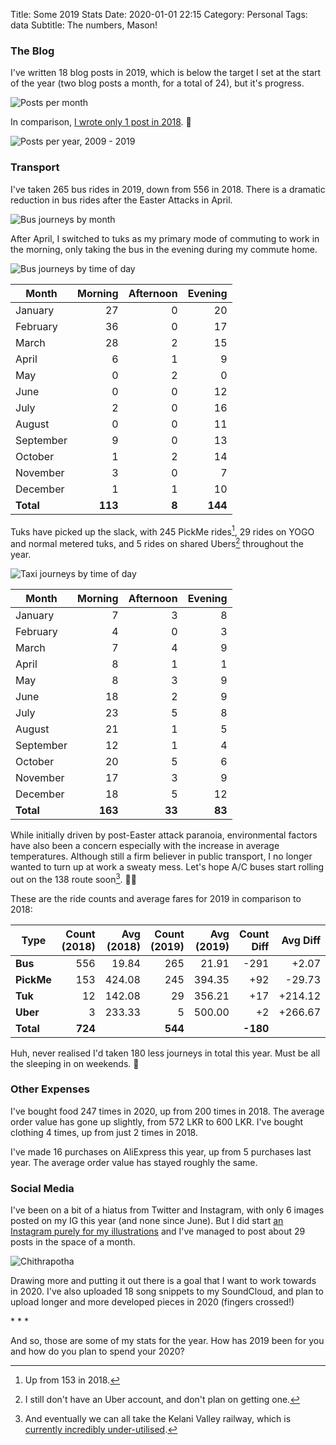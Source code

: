 Title: Some 2019 Stats
Date: 2020-01-01 22:15
Category: Personal
Tags: data
Subtitle: The numbers, Mason!

### The Blog

I've written 18 blog posts in 2019, which is below the target I set at the start
of the year (two blog posts a month, for a total of 24), but it's progress.

![Posts per month]({filename}/images/posts-per-month.png)

In comparison, [I wrote only 1 post in 2018][1]. 🙈

![Posts per year, 2009 - 2019]({filename}/images/blogposts-2009-2019.png)

### Transport

I've taken 265 bus rides in 2019, down from 556 in 2018. There is a dramatic
reduction in bus rides after the Easter Attacks in April.

![Bus journeys by month]({filename}/images/bus-journeys-by-month.png)

After April, I switched to tuks as my primary mode of commuting to work in the
morning, only taking the bus in the evening during my commute home.

![Bus journeys by time of day]({filename}/images/bus-journeys-by-time-of-day.png)

Month     | Morning | Afternoon | Evening
----------|--------:|----------:|--------:
January   | 27      | 0         | 20
February  | 36      | 0         | 17
March     | 28      | 2         | 15
April     | 6       | 1         | 9
May       | 0       | 2         | 0
June      | 0       | 0         | 12
July      | 2       | 0         | 16
August    | 0       | 0         | 11
September | 9       | 0         | 13
October   | 1       | 2         | 14
November  | 3       | 0         | 7
December  | 1       | 1         | 10
**Total** | **113** | **8**     | **144**

Tuks have picked up the slack, with 245 PickMe rides[^1], 29 rides on YOGO and
normal metered tuks, and 5 rides on shared Ubers[^2] throughout the year.

![Taxi journeys by time of day]({filename}/images/taxi-journeys-by-time-of-day.png)

Month     | Morning | Afternoon | Evening
----------|--------:|----------:|--------:
January   | 7       | 3         | 8
February  | 4       | 0         | 3
March     | 7       | 4         | 9
April     | 8       | 1         | 1
May       | 8       | 3         | 9
June      | 18      | 2         | 9
July      | 23      | 5         | 8
August    | 21      | 1         | 5
September | 12      | 1         | 4
October   | 20      | 5         | 6
November  | 17      | 3         | 9
December  | 18      | 5         | 12
**Total** | **163** | **33**    | **83**

While initially driven by post-Easter attack paranoia, environmental factors have
also been a concern especially with the increase in average temperatures. Although
still a firm believer in public transport, I no longer wanted to turn up at work a
sweaty mess. Let's hope A/C buses start rolling out on the 138 route soon[^3]. 🙏🏽

These are the ride counts and average fares for 2019 in comparison to 2018:

Type       | Count (2018) | Avg (2018) | Count (2019) | Avg (2019) | Count Diff | Avg Diff
-----------|-------------:|-----------:|-------------:|-----------:|-----------:|---------:
**Bus**    | 556          | 19.84      | 265          | 21.91      | -291       | +2.07
**PickMe** | 153          | 424.08     | 245          | 394.35     | +92        | -29.73
**Tuk**    | 12           | 142.08     | 29           | 356.21     | +17        | +214.12
**Uber**   | 3            | 233.33     | 5            | 500.00     | +2         | +266.67
**Total**  | **724**      |            | **544**      |            | **-180**   |

Huh, never realised I'd taken 180 less journeys in total this year. Must be all the
sleeping in on weekends. 🙈

### Other Expenses

I've bought food 247 times in 2020, up from 200 times in 2018. The average order
value has gone up slightly, from 572 LKR to 600 LKR. I've bought clothing 4 times,
up from just 2 times in 2018.

I've made 16 purchases on AliExpress this year, up from 5 purchases last year. The
average order value has stayed roughly the same.

### Social Media 

I've been on a bit of a hiatus from Twitter and Instagram, with only 6
images posted on my IG this year (and none since June). But I did start
[an Instagram purely for my illustrations][2] and I've managed to post about 29
posts in the space of a month.

![Chithrapotha]({filename}/images/chithrapotha.jpg)

Drawing more and putting it out there is a goal that I want to work towards in
2020. I've also uploaded 18 song snippets to my SoundCloud, and plan to upload
longer and more developed pieces in 2020 (fingers crossed!)

<p class="text-center text-muted">* * *</p>

And so, those are some of my stats for the year. How has 2019 been for you
and how do you plan to spend your 2020?

<script>
window.onload = function() {
   $('table').addClass('table table-bordered table-condensed'); 
}
</script>

[^1]: Up from 153 in 2018.

[^2]: I still don't have an Uber account, and don't plan on getting one.

[^3]: And eventually we can all take the Kelani Valley railway, which is
[currently incredibly under-utilised][3].

[1]: {filename}/young-startup-dev.md
[2]: https://www.instagram.com/chithrapotha/
[3]: https://twitter.com/nuuuwan/status/1203260223378604033
